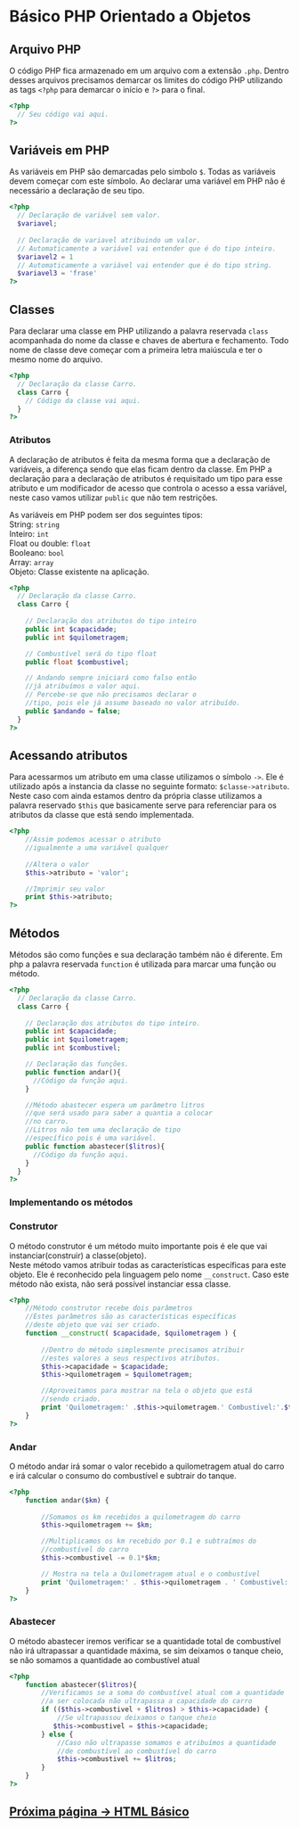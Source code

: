 



# Básico PHP Orientado a Objetos

## Arquivo PHP

O código PHP fica armazenado em um arquivo com a extensão `.php`.
Dentro desses arquivos precisamos demarcar os limites do código PHP utilizando as tags `<?php` para demarcar o início e `?>` para o final.

```php
<?php
  // Seu código vai aqui.
?>
```

## Variáveis em PHP

As variáveis em PHP são demarcadas pelo simbolo `$`.
Todas as variáveis devem começar com este símbolo.
Ao declarar uma variável em PHP não é necessário a declaração de seu tipo.

```php
<?php
  // Declaração de variável sem valor.
  $variavel;
  
  // Declaração de variavel atribuindo um valor.
  // Automaticamente a variável vai entender que é do tipo inteiro.
  $variavel2 = 1
  // Automaticamente a variável vai entender que é do tipo string.
  $variavel3 = 'frase'
?>
```

## Classes

Para declarar uma classe em PHP utilizando a palavra reservada `class` acompanhada do nome da classe e chaves de abertura e fechamento.
Todo nome de classe deve começar com a primeira letra maiúscula e ter o mesmo nome do arquivo.

```php
<?php
  // Declaração da classe Carro.
  class Carro {
    // Código da classe vai aqui.
  }
?>
```
### Atributos

A declaração de atributos é feita da mesma forma que a declaração de variáveis, a diferença sendo que elas ficam dentro da classe.
Em PHP a declaração para a declaração de atributos é requisitado um tipo para esse atributo e um modificador de acesso que controla o acesso a essa variável, neste caso vamos utilizar `public` que não tem restrições.

As variáveis em PHP podem ser dos seguintes tipos:  
String: `string`  
Inteiro: `int`  
Float ou double: `float`  
Booleano: `bool`  
Array: `array`  
Objeto: Classe existente na aplicação.

```php
<?php
  // Declaração da classe Carro.
  class Carro {
    
    // Declaração dos atributos do tipo inteiro
    public int $capacidade;
    public int $quilometragem;

    // Combustível será do tipo float
    public float $combustivel;

    // Andando sempre iniciará como falso então 
    //já atribuímos o valor aqui.
    // Percebe-se que não precisamos declarar o 
    //tipo, pois ele já assume baseado no valor atribuído.
    public $andando = false;
  }
?>
```


## Acessando atributos
Para acessarmos um atributo em uma classe utilizamos o símbolo `->`.
Ele é utilizado após a instancia da classe no seguinte formato:   `$classe->atributo`.
Neste caso com ainda estamos dentro da própria classe utilizamos a palavra reservado `$this` que basicamente serve para referenciar para os atributos da classe que está sendo implementada.

```php
<?php
    //Assim podemos acessar o atributo
    //igualmente a uma variável qualquer
    
    //Altera o valor
    $this->atributo = 'valor';

    //Imprimir seu valor
    print $this->atributo;
?>
```
## Métodos
Métodos são como funções e sua declaração também não é diferente.
Em php a palavra reservada `function` é utilizada para marcar uma função ou método.

```php
<?php
  // Declaração da classe Carro.
  class Carro {
    
    // Declaração dos atributos do tipo inteiro.
    public int $capacidade;
    public int $quilometragem;
    public int $combustivel;

    // Declaração das funções.
    public function andar(){
      //Código da função aqui.
    }

    //Método abastecer espera um parâmetro litros
    //que será usado para saber a quantia a colocar 
    //no carro.
    //Litros não tem uma declaração de tipo 
    //específico pois é uma variável.
    public function abastecer($litros){
      //Código da função aqui.
    }
  }
?>
```


### Implementando os métodos
### Construtor
O método construtor é um método muito importante pois é ele que vai instanciar(construir) a classe(objeto).  
Neste método vamos atribuir todas as características específicas para este objeto.
Ele é reconhecido pela linguagem pelo nome `__construct`. Caso este método não exista, não será possível instanciar essa classe.


```php
<?php
    //Método construtor recebe dois parâmetros
    //Estes parâmetros são as características específicas
    //deste objeto que vai ser criado.
    function __construct( $capacidade, $quilometragem ) {
        
        //Dentro do método simplesmente precisamos atribuir
        //estes valores a seus respectivos atributos.
        $this->capacidade = $capacidade;
        $this->quilometragem = $quilometragem;

        //Aproveitamos para mostrar na tela o objeto que está
        //sendo criado.
        print 'Quilometragem:' .$this->quilometragem.' Combustivel:'.$this->combustivel.'<br>'; 
    }
?>
```

### Andar
O método andar irá somar o valor recebido a quilometragem atual do carro e irá calcular o consumo do combustível e subtrair do tanque.

```php
<?php
    function andar($km) {
    
        //Somamos os km recebidos a quilometragem do carro
        $this->quilometragem += $km;

        //Multiplicamos os km recebido por 0.1 e subtraímos do 
        //combustível do carro
        $this->combustivel -= 0.1*$km;

        // Mostra na tela a Quilometragem atual e o combustível
        print 'Quilometragem:' . $this->quilometragem . ' Combustivel:'.  $this->combustivel . '<br>'; 
    }
?>
```

### Abastecer
O método abastecer iremos verificar se a quantidade total de combustível não irá ultrapassar a quantidade máxima, se sim deixamos o tanque cheio, se não somamos a quantidade ao combustível atual


```php
<?php
    function abastecer($litros){
        //Verificamos se a soma do combustível atual com a quantidade
        //a ser colocada não ultrapassa a capacidade do carro
        if (($this->combustivel + $litros) > $this->capacidade) {
            //Se ultrapassou deixamos o tanque cheio 
           $this->combustivel = $this->capacidade;
        } else {
            //Caso não ultrapasse somamos e atribuímos a quantidade
            //de combustível ao combustível do carro
            $this->combustivel += $litros;
        }
    }
?>
```

## [Próxima página -> HTML Básico](html.md)

